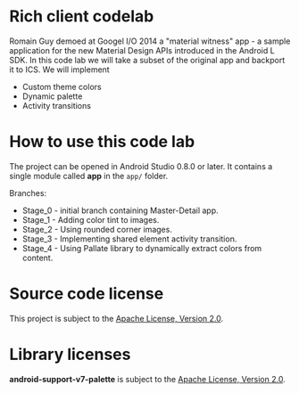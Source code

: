 Rich client codelab
================

Romain Guy demoed at Googel I/O 2014 a "material witness" app - a sample application for the new Material Design APIs introduced in the Android L SDK.
In this code lab we will take a subset of the original app and backport it to ICS. We will implement 

* Custom theme colors
* Dynamic palette
* Activity transitions


How to use this code lab
===========================

The project can be opened in Android Studio 0.8.0 or later. It contains a single module
called **app** in the `app/` folder.

Branches: 
* Stage_0 - initial branch containing Master-Detail app. 
* Stage_1 - Adding color tint to images. 
* Stage_2 - Using rounded corner images.
* Stage_3 - Implementing shared element activity transition. 
* Stage_4 - Using Pallate library to dynamically extract colors from content. 


Source code license
===================

This project is subject to the [Apache License, Version 2.0](http://apache.org/licenses/LICENSE-2.0.html).

Library licenses
================
__android-support-v7-palette__ is subject to the [Apache License, Version 2.0](http://apache.org/licenses/LICENSE-2.0.html).
